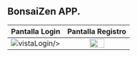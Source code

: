 
## BonsaiZen APP.

|                               Pantalla Login                               |                                   Pantalla Registro                                    |
|:------------------------------------------------------------------------------:|:------------------------------------------------------------------------------:|
|  ![vistaLogin](https://github.com/saulhervas/BonsaiZen-App/assets/136034899/0c49c2b5-0370-4323-af58-34ce288155bb)/>  |  <img src="" style="height: 50%; width:50%;"/>  |


